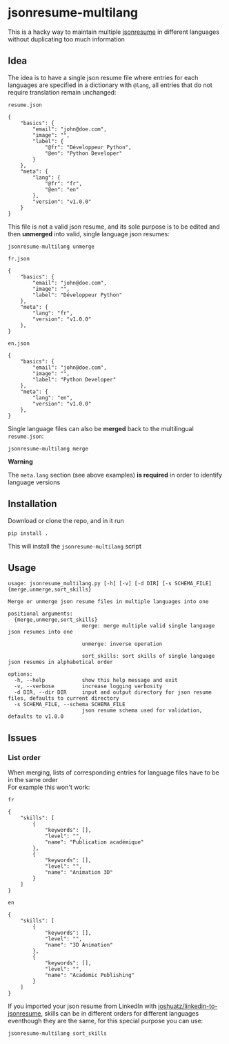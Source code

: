 # jsonresume-multilang

This is a hacky way to maintain multiple [jsonresume](https://jsonresume.org/) in different languages without duplicating too much information    

## Idea

The idea is to have a single json resume file where entries for each languages are specified in a dictionary with `@lang`, all entries that do not require translation remain unchanged:

`resume.json`
```
{
    "basics": {
        "email": "john@doe.com",
        "image": "",
        "label": {
            "@fr": "Développeur Python",
            "@en": "Python Developer"
        }
    },
    "meta": {
        "lang": {
            "@fr": "fr",
            "@en": "en"
        },
        "version": "v1.0.0"
    }
}
```

This file is not a valid json resume, and its sole purpose is to be edited and then **unmerged** into valid, single language json resumes:

```
jsonresume-multilang unmerge
```

`fr.json`
```
{
    "basics": {
        "email": "john@doe.com",
        "image": "",
        "label": "Développeur Python"
    },
    "meta": {
        "lang": "fr",
        "version": "v1.0.0"
    },
}
```

`en.json`
```
{
    "basics": {
        "email": "john@doe.com",
        "image": "",
        "label": "Python Developer"
    },
    "meta": {
        "lang": "en",
        "version": "v1.0.0"
    },
}
```

Single language files can also be **merged** back to the multilingual `resume.json`:

```
jsonresume-multilang merge
```

**Warning**

The `meta.lang` section (see above examples) **is required** in order to identify language versions

## Installation

Download or clone the repo, and in it run

```
pip install .
```

This will install the `jsonresume-multilang` script


## Usage

```
usage: jsonresume_multilang.py [-h] [-v] [-d DIR] [-s SCHEMA_FILE] {merge,unmerge,sort_skills}

Merge or unmerge json resume files in multiple languages into one

positional arguments:
  {merge,unmerge,sort_skills}
                        merge: merge multiple valid single language json resumes into one

                        unmerge: inverse operation

                        sort_skills: sort skills of single language json resumes in alphabetical order

options:
  -h, --help            show this help message and exit
  -v, --verbose         increase logging verbosity
  -d DIR, --dir DIR     input and output directory for json resume files, defaults to current directory
  -s SCHEMA_FILE, --schema SCHEMA_FILE
                        json resume schema used for validation, defaults to v1.0.0
```

## Issues

### List order

When merging, lists of corresponding entries for language files have to be in the same order    
For example this won't work:

`fr`
```
{
    "skills": [
        {
            "keywords": [],
            "level": "",
            "name": "Publication académique"
        },
        {
            "keywords": [],
            "level": "",
            "name": "Animation 3D"
        }
    ]
}
```

`en`
```
{
    "skills": [
        {
            "keywords": [],
            "level": "",
            "name": "3D Animation"
        },
        {
            "keywords": [],
            "level": "",
            "name": "Academic Publishing"
        }
    ]
}
```

If you imported your json resume from LinkedIn with [joshuatz/linkedin-to-jsonresume](https://github.com/joshuatz/linkedin-to-jsonresume), skills can be in different orders for different languages eventhough they are the same, for this special purpose you can use:
```
jsonresume-multilang sort_skills
```

